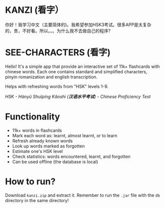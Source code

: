 # KANZI (看字）
你好！我学习中文（主要简体的)。我希望参加HSK3考试。很多APP是太复杂的，贵，不好看。所以。。。为什么我不去做自己的程序?

# SEE-CHARACTERS (看字)
Hello! It's a simple app that provide an interactive set of 11k+ flashcards with chinese words. Each one contains standard and simplified characters, pinyin romanization and english transcription.

Helps with refreshing words from "HSK" levels 1-9.

*HSK - Hànyǔ Shuǐpíng Kǎoshì (**汉语水平考试**) - Chinese Proficiency Test*

# Functionality
* 11k+ words in flashcards
* Mark each word as: learnt, almost learnt, or to learn
* Refresh already known words
* Look up words marked as forgotten
* Estimate one's HSK level
* Check statistics: words encountered, learnt, and forgotten
* Can be used offline (the database is local)

# How to run?
Download `kanzi.zip` and extract it. Remember to run the `.jar` file with the `db` directory in the same directory!